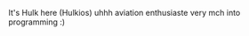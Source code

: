 It's Hulk here (Hulkios) uhhh aviation enthusiaste very mch into programming :)
<!---
Hulkios/Hulkios is a ✨ special ✨ repository because its `README.md` (this file) appears on your GitHub profile.
You can click the Preview link to take a look at your changes.
--->
